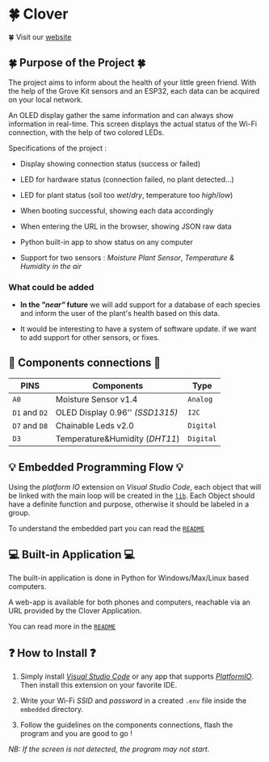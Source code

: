 # 🍀 Clover

🍀 Visit our [website](https://www.clover.ovh/)

## 🍀 Purpose of the Project 🍀

The project aims to inform about the health of your little green friend. With the help of the Grove Kit sensors and an ESP32, each data can be acquired on your local network.

An OLED display gather the same information and can always show information in real-time. This screen displays the actual status of the Wi-Fi connection, with the help of  two colored LEDs.

Specifications of the project :

- Display showing connection status (success or failed)

- LED for hardware status (connection failed, no plant detected...)

- LED for plant status (soil too *wet*/*dry*, temperature too *high*/*low*)

- When booting successful, showing each data accordingly

- When entering the URL in the browser, showing JSON raw data

- Python built-in app to show status on any computer

- Support for two sensors : *Moisture Plant Sensor*, *Temperature & Humidity in the air*

### What could be added

- **In the *"near"* future** we will add support for a database of each species and inform the user of the plant's health based on this data.

- It would be interesting to have a system of software update. if we want to add support for other sensors, or fixes.

## 🔌 Components connections 🔌

| PINS          | Components                      | Type      |
| ------------- | ------------------------------- | --------- |
| `A0`          | Moisture Sensor v1.4            | `Analog`  |
| `D1` and `D2` | OLED Display 0.96'' *(SSD1315)* | `I2C`     |
| `D7` and `D8` | Chainable Leds v2.0             | `Digital` |
| `D3`          | Temperature&Humidity (*DHT11*)  | `Digital` |

## 💡 Embedded Programming Flow 💡

Using the *platform IO* extension on *Visual Studio Code*, each object that will be linked with the main loop will be created in the [`lib`](embedded/lib/). Each Object should have a definite function and purpose, otherwise it should be labeled in a group.

To understand the embedded part you can read the [`README`](embedded) 

## 💻 Built-in Application 💻

The built-in application is done in Python for Windows/Max/Linux based computers.

A web-app is available for both phones and computers, reachable via an URL provided by the Clover Application.

You can read more in the  [`README`](app)

## ❓ How to Install ❓

1. Simply install [*Visual Studio Code*](https://code.visualstudio.com/Download) or any app that supports [*PlatformIO*](https://platformio.org/). Then install this extension on your favorite IDE.

2. Write your Wi-Fi *SSID* and *password* in a created `.env` file inside the `embedded` directory.

3. Follow the guidelines on the components connections, flash the program and you are good to go !

*NB: If the screen is not detected, the program may not start.*

